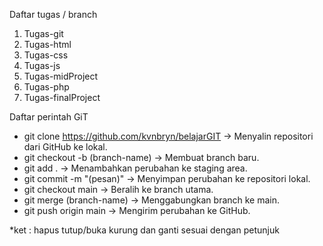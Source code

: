  Daftar tugas / branch
 1. Tugas-git
 2. Tugas-html
 3. Tugas-css
 4. Tugas-js
 5. Tugas-midProject
 6. Tugas-php
 7. Tugas-finalProject

Daftar perintah GiT
-  git clone https://github.com/kvnbryn/belajarGIT  → Menyalin repositori dari GitHub ke lokal.
-  git checkout -b (branch-name)  → Membuat branch baru.
-  git add .  → Menambahkan perubahan ke staging area.
-  git commit -m "(pesan)"  → Menyimpan perubahan ke repositori lokal.
-  git checkout main  → Beralih ke branch utama.
-  git merge (branch-name)  → Menggabungkan branch ke main.
-  git push origin main  → Mengirim perubahan ke GitHub.

*ket : hapus tutup/buka kurung dan ganti sesuai dengan petunjuk
